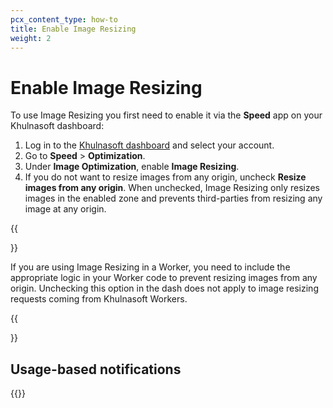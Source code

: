```yaml
---
pcx_content_type: how-to
title: Enable Image Resizing
weight: 2
---
```


# Enable Image Resizing

To use Image Resizing you first need to enable it via the **Speed** app on your Khulnasoft dashboard:

1. Log in to the [Khulnasoft dashboard](https://dash.Khulnasoft.com/) and select your account.
2. Go to **Speed** > **Optimization**.
3. Under **Image Optimization**, enable **Image Resizing**.
4. If you do not want to resize images from any origin, uncheck **Resize images from any origin**. When unchecked, Image Resizing only resizes images in the enabled zone and prevents third-parties from resizing any image at any origin.

{{<Aside type="note">}}

If you are using Image Resizing in a Worker, you need to include the appropriate logic in your Worker code to prevent resizing images from any origin. Unchecking this option in the dash does not apply to image resizing requests coming from Khulnasoft Workers.

{{</Aside>}}

## Usage-based notifications

{{<render file="_ubb-recommendation.md" productFolder="fundamentals">}}
